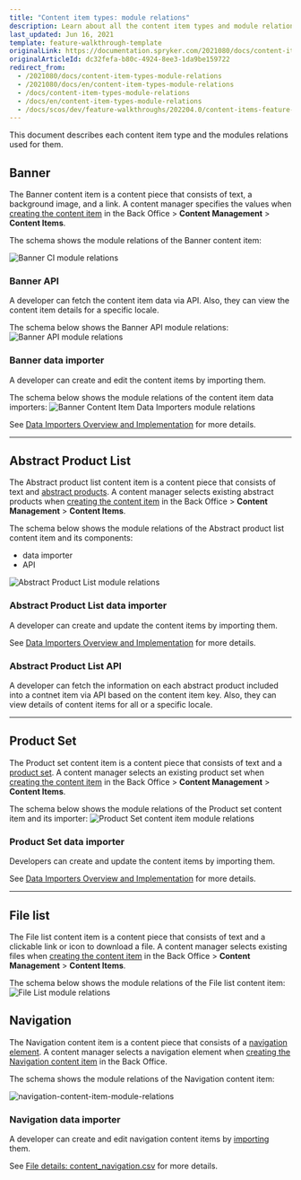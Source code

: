 ```yaml
---
title: "Content item types: module relations"
description: Learn about all the content item types and module relations used for them.
last_updated: Jun 16, 2021
template: feature-walkthrough-template
originalLink: https://documentation.spryker.com/2021080/docs/content-item-types-module-relations
originalArticleId: dc32fefa-b80c-4924-8ee3-1da9be159722
redirect_from:
  - /2021080/docs/content-item-types-module-relations
  - /2021080/docs/en/content-item-types-module-relations
  - /docs/content-item-types-module-relations
  - /docs/en/content-item-types-module-relations
  - /docs/scos/dev/feature-walkthroughs/202204.0/content-items-feature-walkthrough/content-item-types-module-relations.html
---
```


This document describes each content item type and the modules relations used for them.

## Banner

The Banner content item is a content piece that consists of text, a background image, and a link. A content manager specifies the values when [creating the content item](/docs/pbc/all/content-management-system/{{page.version}}/manage-in-the-back-office/content-items/create-banner-content-items.html) in the Back Office > **Content Management** > **Content Items**.

The schema shows the module relations of the Banner content item:

![Banner CI module relations](https://spryker.s3.eu-central-1.amazonaws.com/docs/Features/CMS/Content+Items/Content+Items+Types%3A+Module+Relations/banner-module-relations.png)

### Banner API

A developer can fetch the content item data via API. Also, they can view the content item details for a specific locale.

The schema below shows the Banner API module relations:
![Banner API module relations](https://spryker.s3.eu-central-1.amazonaws.com/docs/Features/CMS/Content+Items/Content+Items+Types%3A+Module+Relations/banner-api-module-relations.png)

### Banner data importer

A developer can create and edit the content items by importing them.

The schema below shows the module relations of the content item data importers:
![Banner Content Item Data Importers module relations](https://spryker.s3.eu-central-1.amazonaws.com/docs/Features/CMS/Content+Items/Content+Items+Types%3A+Module+Relations/banner-data-importers-module-relations.png)

See [Data Importers Overview and Implementation](/docs/scos/dev/data-import/{{page.version}}/data-importers-overview-and-implementation.html) for more details.

***

## Abstract Product List

The Abstract product list content item is a content piece that consists of text and [abstract products](/docs/pbc/all/product-information-management/{{page.version}}/feature-overviews/product-feature-overview/product-feature-overview.html). A content manager selects existing abstract products when [creating the content item](/docs/pbc/all/content-management-system/{{page.version}}/manage-in-the-back-office/content-items/create-abstract-product-list-content-items.html) in the Back Office > **Content Management** > **Content Items**.

The schema below shows the module relations of the Abstract product list content item and its components:

* data importer
* API

![Abstract Product List module relations](https://spryker.s3.eu-central-1.amazonaws.com/docs/Features/CMS/Content+Items/Content+Items+Types%3A+Module+Relations/abstract-product-list-module-relations.png)

### Abstract Product List data importer

A developer can create and update the content items by importing them.

See [Data Importers Overview and Implementation](/docs/scos/dev/data-import/{{page.version}}/data-importers-overview-and-implementation.html) for more details.

### Abstract Product List API

A developer can fetch the information on each abstract product included into a contnet item via API based on the content item key. Also, they can view details of content items for all or a specific locale.

***

## Product Set

The Product set content item is a content piece that consists of text and a [product set](/docs/pbc/all/content-management-system/{{page.version}}/product-sets-feature-overview.html). A content manager selects an existing product set when [creating the content item](/docs/pbc/all/content-management-system/{{page.version}}/manage-in-the-back-office/content-items/create-product-set-content-items.html#create-a-product-set-content-item) in the Back Office > **Content Management** > **Content Items**.

The schema below shows the module relations of the Product set content item and its importer:
![Product Set content item module relations](https://spryker.s3.eu-central-1.amazonaws.com/docs/Features/CMS/Content+Items/Content+Items+Types%3A+Module+Relations/product-set-module-relations.png)

### Product Set data importer

Developers can create and update the content items by importing them.

See [Data Importers Overview and Implementation](/docs/scos/dev/data-import/{{page.version}}/data-importers-overview-and-implementation.html) for more details.

***

## File list

The File list content item is a content piece that consists of text and a clickable link or icon to download a file. A content manager selects existing files when [creating the content item](/docs/pbc/all/content-management-system/{{page.version}}/manage-in-the-back-office/content-items/create-file-list-content-items.html) in the Back Office > **Content Management** > **Content Items**.

The schema below shows the module relations of the File list content item:
![File List module relations](https://spryker.s3.eu-central-1.amazonaws.com/docs/Features/CMS/Content+Items/Content+Items+Types%3A+Module+Relations/file-list-module-relations.png)

## Navigation

The Navigation content item is a content piece that consists of a [navigation element](/docs/pbc/all/content-management-system/{{page.version}}/domain-model-and-relationships/content-item-types-module-relations.html). A content manager selects a navigation element when [creating the Navigation content item](/docs/pbc/all/content-management-system/{{page.version}}/manage-in-the-back-office/content-items/create-navigation-content-items.html) in the Back Office.

The schema shows the module relations of the Navigation content item:

![navigation-content-item-module-relations](https://confluence-connect.gliffy.net/embed/image/73472dc0-68f4-4bcd-a3ef-79c5ea1dcdbe.png?utm_medium=live&utm_source=custom)

### Navigation data importer

A developer can create and edit navigation content items by [importing](/docs/scos/dev/data-import/{{page.version}}/importing-data-with-a-configuration-file.html#console-commands-to-run-import) them.

See [File details: content_navigation.csv](/docs/pbc/all/content-management-system/{{page.version}}/import-and-export-data/file-details-content-navigation.csv.html) for more details.
